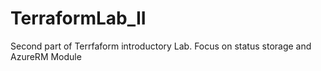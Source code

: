 # TerraformLab_II
Second part of Terrfaform introductory Lab. Focus on status storage and AzureRM Module
